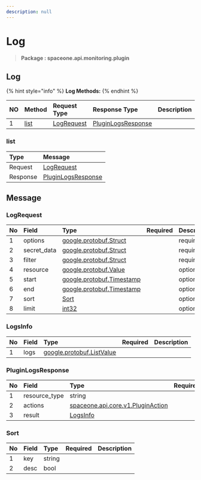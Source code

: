 ```yaml
---
description: null
---
```


# Log

> **Package : spaceone.api.monitoring.plugin**

## Log

{% hint style="info" %}
**Log Methods:**
{% endhint %}

| NO | Method | Request Type | Response Type | Description |
| :--- | :--- | :--- | :--- | :--- |
| 1 | [list](log.md#list) | [LogRequest](log.md#logrequest) | [PluginLogsResponse](log.md#pluginlogsresponse) |  |

### list

| Type | Message |
| :--- | :--- |
| Request | [LogRequest](log.md#logrequest) |
| Response | [PluginLogsResponse](log.md#pluginlogsresponse) |

## Message

### LogRequest

| No | Field | Type | Required | Description |
| :--- | :--- | :--- | :--- | :--- |
| 1 | options | [google.protobuf.Struct](https://github.com/protocolbuffers/protobuf/blob/master/src/google/protobuf/struct.proto) |  | required |
| 2 | secret\_data | [google.protobuf.Struct](https://github.com/protocolbuffers/protobuf/blob/master/src/google/protobuf/struct.proto) |  | required |
| 3 | filter | [google.protobuf.Struct](https://github.com/protocolbuffers/protobuf/blob/master/src/google/protobuf/struct.proto) |  | required |
| 4 | resource | [google.protobuf.Value](https://developers.google.com/protocol-buffers/docs/reference/overview) |  | optional |
| 5 | start | [google.protobuf.Timestamp](https://github.com/protocolbuffers/protobuf/blob/master/src/google/protobuf/timestamp.proto) |  | optional |
| 6 | end | [google.protobuf.Timestamp](https://github.com/protocolbuffers/protobuf/blob/master/src/google/protobuf/timestamp.proto) |  | optional |
| 7 | sort | [Sort](log.md#sort) |  | optional |
| 8 | limit | [int32](https://github.com/protocolbuffers/protobuf/blob/master/src/google/protobuf/type.proto) |  | optional |

### LogsInfo

| No | Field | Type | Required | Description |
| :--- | :--- | :--- | :--- | :--- |
| 1 | logs | [google.protobuf.ListValue](https://developers.google.com/protocol-buffers/docs/reference/overview) |  |  |

### PluginLogsResponse

| No | Field | Type | Required | Description |
| :--- | :--- | :--- | :--- | :--- |
| 1 | resource\_type | string |  | required |
| 2 | actions | [spaceone.api.core.v1.PluginAction](../../core/v1/plugin.md##pluginaction) |  | optional |
| 3 | result | [LogsInfo](log.md#logsinfo) |  | required |

### Sort

| No | Field | Type | Required | Description |
| :--- | :--- | :--- | :--- | :--- |
| 1 | key | string |  |  |
| 2 | desc | bool |  |  |

